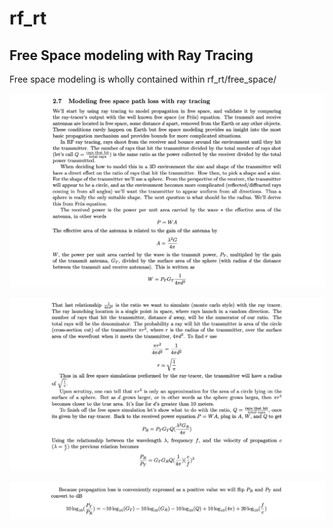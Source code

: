 # rf_rt

## Free Space modeling with Ray Tracing
Free space modeling is wholly contained within rf_rt/free_space/

![alt text](/images/RTfreespace01.png)

![alt text](/images/RTfreespace02.png)

![alt text](/images/RTfreespace03.png)
